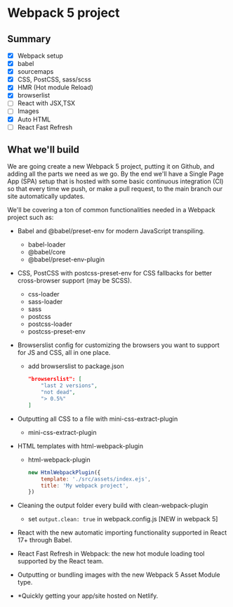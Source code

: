 # Webpack 5 project

## Summary
- [x] Webpack setup
- [x] babel
- [x] sourcemaps
- [x] CSS, PostCSS, sass/scss
- [x] HMR (Hot module Reload)
- [x] browserlist
- [ ] React with JSX,TSX
- [ ] Images
- [x] Auto HTML
- [ ] React Fast Refresh

## What we'll build
We are going create a new Webpack 5 project, putting it on Github, and adding all the parts we need as we go. By the end we'll have a Single Page App (SPA) setup that is hosted with some basic continuous integration (CI) so that every time we push, or make a pull request, to the main branch our site automatically updates. 

We'll be covering a ton of common functionalities needed in a Webpack project such as: 
- Babel and @babel/preset-env for modern JavaScript transpiling.
    - babel-loader
    - @babel/core
    - @babel/preset-env-plugin
 
- CSS, PostCSS with postcss-preset-env for CSS fallbacks for better cross-browser support (may be SCSS).
  - css-loader
  - sass-loader
  - sass
  - postcss
  - postcss-loader
  - postcss-preset-env
  
-  Browserslist config for customizing the browsers you want to support for JS and CSS, all in one place. 
   -  add browserslist to package.json
        ```json 
        "browserslist": [
            "last 2 versions",
            "not dead",
            "> 0.5%"
        ]
        ```

- Outputting all CSS to a file with mini-css-extract-plugin
  - mini-css-extract-plugin

- HTML templates with html-webpack-plugin
  - html-webpack-plugin
  
    ```javascript 
    new HtmlWebpackPlugin({
        template: './src/assets/index.ejs',
        title: 'My webpack project',
    })
    ```

- Cleaning the output folder every build with clean-webpack-plugin
  - set `output.clean: true` in webpack.config.js [NEW in webpack 5]

- React with the new automatic importing functionality supported in React 17+ through Babel.

- React Fast Refresh in Webpack: the new hot module loading tool supported by the React team.

- Outputting or bundling images with the new Webpack 5 Asset Module type.

- *Quickly getting your app/site hosted on Netlify.
